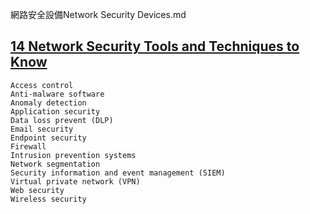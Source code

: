 網路安全設備Network Security Devices.md


## [14 Network Security Tools and Techniques to Know](https://blog.gigamon.com/2019/06/13/what-is-network-security-14-tools-and-techniques-to-know/)
```
Access control
Anti-malware software
Anomaly detection
Application security
Data loss prevent (DLP)
Email security
Endpoint security
Firewall
Intrusion prevention systems
Network segmentation
Security information and event management (SIEM)
Virtual private network (VPN)
Web security
Wireless security
```
